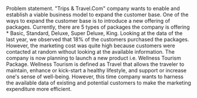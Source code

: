 Problem statement.
"Trips & Travel.Com" company wants to enable and establish a viable business model to expand the customer base. 
One of the ways to expand the customer base is to introduce a new offering of packages. 
Currently, there are 5 types of packages the company is offering * Basic, Standard, Deluxe, Super Deluxe, King. Looking at the data of the last year, 
we observed that 18% of the customers purchased the packages. 
However, the marketing cost was quite high because customers were contacted at random without looking at the available information. 
The company is now planning to launch a new product i.e. Wellness Tourism Package. Wellness Tourism is defined as Travel that allows the traveler to maintain, 
enhance or kick-start a healthy lifestyle, and support or increase one's sense of well-being. However, 
this time company wants to harness the available data of existing and potential customers to make the marketing expenditure more efficient.
